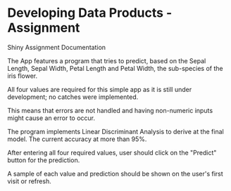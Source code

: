 # Developing Data Products - Assignment
Shiny Assignment Documentation

The App features a program that tries to predict, based on the Sepal Length, Sepal Width, Petal Length and Petal Width, the sub-species of the iris flower.

All four values are required for this simple app as it is still under development; no catches were implemented.

This means that errors are not handled and having non-numeric inputs might cause an error to occur. 

The program implements Linear Discriminant Analysis to derive at the final model. The current accuracy at more than 95%.

After entering all four required values, user should click on the "Predict" button for the prediction. 

A sample of each value and prediction should be shown on the user's first visit or refresh.
